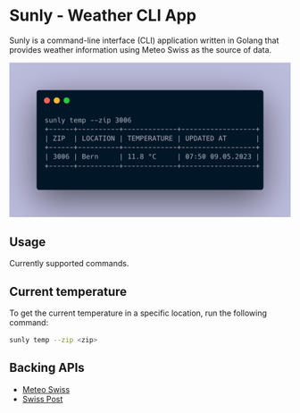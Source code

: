 # Sunly - Weather CLI App

Sunly is a command-line interface (CLI) application written in Golang that provides weather information using Meteo Swiss as the source of data.

![Example terminal](assets/terminal.png)

## Usage

Currently supported commands.

## Current temperature

To get the current temperature in a specific location, run the following command:
```bash
sunly temp --zip <zip>
```

## Backing APIs

- [Meteo Swiss](https://www.meteoschweiz.admin.ch/wetter/messsysteme/datenmanagement/datenintegration.html)
- [Swiss Post](https://swisspost.opendatasoft.com/explore/dataset/plz_verzeichnis_v2/information/)
